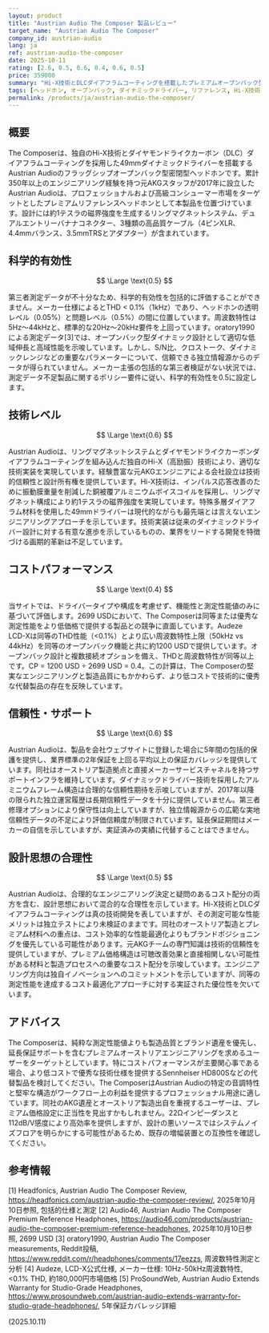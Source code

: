 ```yaml
---
layout: product
title: "Austrian Audio The Composer 製品レビュー"
target_name: "Austrian Audio The Composer"
company_id: austrian-audio
lang: ja
ref: austrian-audio-the-composer
date: 2025-10-11
rating: [2.6, 0.5, 0.6, 0.4, 0.6, 0.5]
price: 359000
summary: "Hi-X技術とDLCダイアフラムコーティングを搭載したプレミアムオープンバック型リファレンスヘッドホン。測定性能と手厚い保証サポートを提供するが、優秀な仕様を持つ代替製品と比較した高価格設定によりコストパフォーマンスは限定的。"
tags: [ヘッドホン, オープンバック, ダイナミックドライバー, リファレンス, Hi-X技術, Austrian Audio]
permalink: /products/ja/austrian-audio-the-composer/
---
```


## 概要

The Composerは、独自のHi-X技術とダイヤモンドライクカーボン（DLC）ダイアフラムコーティングを採用した49mmダイナミックドライバーを搭載するAustrian Audioのフラッグシップオープンバック型密閉型ヘッドホンです。累計350年以上のエンジニアリング経験を持つ元AKGスタッフが2017年に設立したAustrian Audioは、プロフェッショナルおよび高級コンシューマー市場をターゲットとしたプレミアムリファレンスヘッドホンとして本製品を位置づけています。設計には約1テスラの磁界強度を生成するリングマグネットシステム、デュアルエントリーバナナコネクター、3種類の高品質ケーブル（4ピンXLR、4.4mmバランス、3.5mmTRSとアダプター）が含まれています。

## 科学的有効性

$$ \Large \text{0.5} $$

第三者測定データが不十分なため、科学的有効性を包括的に評価することができません。メーカー仕様によるとTHD < 0.1%（1kHz）であり、ヘッドホンの透明レベル（0.05%）と問題レベル（0.5%）の間に位置しています。周波数特性は5Hz〜44kHzと、標準的な20Hz〜20kHz要件を上回っています。oratory1990による測定データ[3]では、オープンバック型ダイナミック設計として適切な低域伸長と高域性能を示唆しています。しかし、S/N比、クロストーク、ダイナミックレンジなどの重要なパラメーターについて、信頼できる独立情報源からのデータが得られていません。メーカー主張の包括的な第三者検証がない状況では、測定データ不足製品に関するポリシー要件に従い、科学的有効性を0.5に設定します。

## 技術レベル

$$ \Large \text{0.6} $$

Austrian Audioは、リングマグネットシステムとダイヤモンドライクカーボンダイアフラムコーティングを組み込んだ独自のHi-X（高励振）技術により、適切な技術実装を実現しています。経験豊富な元AKGエンジニアによる会社設立は技術的信頼性と設計所有権を提供しています。Hi-X技術は、インパルス応答改善のために振動膜重量を削減した銅被覆アルミニウムボイスコイルを採用し、リングマグネット構成により約1テスラの磁界強度を実現しています。特殊多層ダイアフラム材料を使用した49mmドライバーは現代的ながらも最先端とは言えないエンジニアリングアプローチを示しています。技術実装は従来のダイナミックドライバー設計に対する有意な進歩を示しているものの、業界をリードする開発を特徴づける画期的革新は不足しています。

## コストパフォーマンス

$$ \Large \text{0.4} $$

当サイトでは、ドライバータイプや構成を考慮せず、機能性と測定性能値のみに基づいて評価します。2699 USDにおいて、The Composerは同等または優秀な測定性能をより低価格で提供する製品との競争に直面しています。Audeze LCD-Xは同等のTHD性能（<0.1%）とより広い周波数特性上限（50kHz vs 44kHz）を同等のオープンバック機能と共に約1200 USDで提供しています。オープンバック設計と複数接続オプションを備え、THDと周波数特性が同等以上です。CP = 1200 USD ÷ 2699 USD = 0.4。この計算は、The Composerの堅実なエンジニアリングと製造品質にもかかわらず、より低コストで技術的に優秀な代替製品の存在を反映しています。

## 信頼性・サポート

$$ \Large \text{0.6} $$

Austrian Audioは、製品を会社ウェブサイトに登録した場合に5年間の包括的保護を提供し、業界標準の2年保証を上回る平均以上の保証カバレッジを提供しています。同社はオーストリア製造拠点と直接メーカーサービスチャネルを持つサポートインフラを維持しています。ダイナミックドライバー技術を採用したアルミニウムフレーム構造は合理的な信頼性期待を示唆していますが、2017年以降の限られた独立運営履歴は長期信頼性データを十分に提供していません。第三者修理オプションにより保守性は向上していますが、独立情報源からの広範な実地信頼性データの不足により評価信頼度が制限されています。延長保証期間はメーカーの自信を示していますが、実証済みの実績に代替することはできません。

## 設計思想の合理性

$$ \Large \text{0.5} $$

Austrian Audioは、合理的なエンジニアリング決定と疑問のあるコスト配分の両方を含む、設計思想において混合的な合理性を示しています。Hi-X技術とDLCダイアフラムコーティングは真の技術開発を表していますが、その測定可能な性能メリットは独立テストにより未検証のままです。同社のオーストリア製造とプレミアム材料への重点は、コスト効率的な性能最適化よりもブランドポジショニングを優先している可能性があります。元AKGチームの専門知識は技術的信頼性を提供していますが、プレミアム価格構造は可聴改善効果と直接相関しない可能性がある材料と製造プロセスへの重要なコスト配分を示唆しています。エンジニアリング方向は独自イノベーションへのコミットメントを示していますが、同等の測定性能を達成するコスト最適化アプローチに対する実証された優位性を欠いています。

## アドバイス

The Composerは、純粋な測定性能値よりも製造品質とブランド遺産を優先し、延長保証サポートを含むプレミアムオーストリアエンジニアリングを求めるユーザーをターゲットとしています。特にコストパフォーマンスが主要関心事である場合、より低コストで優秀な技術仕様を提供するSennheiser HD800Sなどの代替製品を検討してください。The ComposerはAustrian Audioの特定の音調特性と堅牢な構造がワークフロー上の利益を提供するプロフェッショナル用途に適しています。同社のAKG遺産とオーストリア製造出自を重視するユーザーは、プレミアム価格設定に正当性を見出すかもしれません。22Ωインピーダンスと112dB/V感度により高効率を提供しますが、設計の悪いソースではシステムノイズフロアを明らかにする可能性があるため、既存の増幅装置との互換性を確認してください。

## 参考情報

[1] Headfonics, Austrian Audio The Composer Review, https://headfonics.com/austrian-audio-the-composer-review/, 2025年10月10日参照, 包括的仕様と測定
[2] Audio46, Austrian Audio The Composer Premium Reference Headphones, https://audio46.com/products/austrian-audio-the-composer-premium-reference-headphones, 2025年10月10日参照, 2699 USD
[3] oratory1990, Austrian Audio The Composer measurements, Reddit投稿, https://www.reddit.com/r/headphones/comments/17eezzs, 周波数特性測定と分析
[4] Audeze, LCD-X公式仕様, メーカー仕様: 10Hz-50kHz周波数特性, <0.1% THD, 約180,000円市場価格
[5] ProSoundWeb, Austrian Audio Extends Warranty for Studio-Grade Headphones, https://www.prosoundweb.com/austrian-audio-extends-warranty-for-studio-grade-headphones/, 5年保証カバレッジ詳細

(2025.10.11)